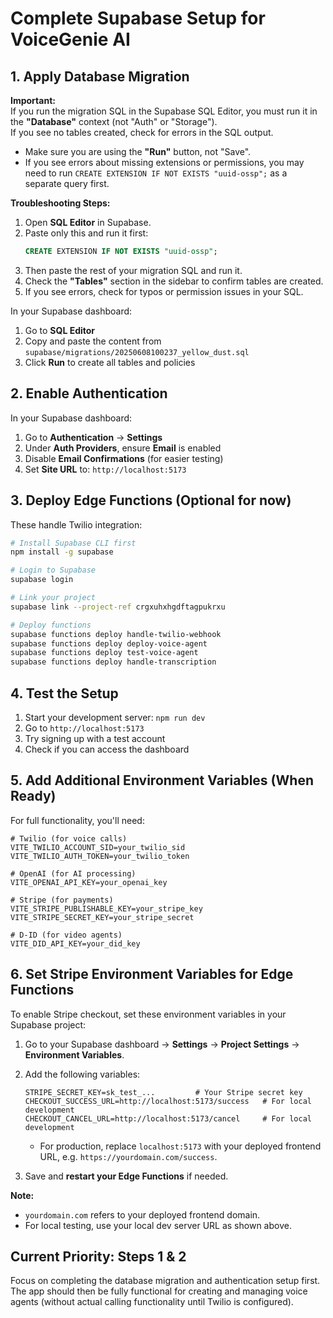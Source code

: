 # Complete Supabase Setup for VoiceGenie AI

## 1. Apply Database Migration

**Important:**  
If you run the migration SQL in the Supabase SQL Editor, you must run it in the **"Database"** context (not "Auth" or "Storage").  
If you see no tables created, check for errors in the SQL output.  
- Make sure you are using the **"Run"** button, not "Save".
- If you see errors about missing extensions or permissions, you may need to run `CREATE EXTENSION IF NOT EXISTS "uuid-ossp";` as a separate query first.

**Troubleshooting Steps:**
1. Open **SQL Editor** in Supabase.
2. Paste only this and run it first:
   ```sql
   CREATE EXTENSION IF NOT EXISTS "uuid-ossp";
   ```
3. Then paste the rest of your migration SQL and run it.
4. Check the **"Tables"** section in the sidebar to confirm tables are created.
5. If you see errors, check for typos or permission issues in your SQL.

In your Supabase dashboard:
1. Go to **SQL Editor**
2. Copy and paste the content from `supabase/migrations/20250608100237_yellow_dust.sql`
3. Click **Run** to create all tables and policies

## 2. Enable Authentication

In your Supabase dashboard:
1. Go to **Authentication** → **Settings**
2. Under **Auth Providers**, ensure **Email** is enabled
3. Disable **Email Confirmations** (for easier testing)
4. Set **Site URL** to: `http://localhost:5173`

## 3. Deploy Edge Functions (Optional for now)

These handle Twilio integration:
```bash
# Install Supabase CLI first
npm install -g supabase

# Login to Supabase
supabase login

# Link your project
supabase link --project-ref crgxuhxhgdftagpukrxu

# Deploy functions
supabase functions deploy handle-twilio-webhook
supabase functions deploy deploy-voice-agent
supabase functions deploy test-voice-agent
supabase functions deploy handle-transcription
```

## 4. Test the Setup

1. Start your development server: `npm run dev`
2. Go to `http://localhost:5173`
3. Try signing up with a test account
4. Check if you can access the dashboard

## 5. Add Additional Environment Variables (When Ready)

For full functionality, you'll need:
```env
# Twilio (for voice calls)
VITE_TWILIO_ACCOUNT_SID=your_twilio_sid
VITE_TWILIO_AUTH_TOKEN=your_twilio_token

# OpenAI (for AI processing)
VITE_OPENAI_API_KEY=your_openai_key

# Stripe (for payments)
VITE_STRIPE_PUBLISHABLE_KEY=your_stripe_key
VITE_STRIPE_SECRET_KEY=your_stripe_secret

# D-ID (for video agents)
VITE_DID_API_KEY=your_did_key
```

## 6. Set Stripe Environment Variables for Edge Functions

To enable Stripe checkout, set these environment variables in your Supabase project:

1. Go to your Supabase dashboard → **Settings** → **Project Settings** → **Environment Variables**.
2. Add the following variables:

   ```
   STRIPE_SECRET_KEY=sk_test_...         # Your Stripe secret key
   CHECKOUT_SUCCESS_URL=http://localhost:5173/success   # For local development
   CHECKOUT_CANCEL_URL=http://localhost:5173/cancel     # For local development
   ```

   - For production, replace `localhost:5173` with your deployed frontend URL, e.g. `https://yourdomain.com/success`.

3. Save and **restart your Edge Functions** if needed.

**Note:**  
- `yourdomain.com` refers to your deployed frontend domain.  
- For local testing, use your local dev server URL as shown above.

## Current Priority: Steps 1 & 2

Focus on completing the database migration and authentication setup first. The app should then be fully functional for creating and managing voice agents (without actual calling functionality until Twilio is configured).